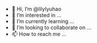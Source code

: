- 👋 Hi, I’m @lilylyuhao
- 👀 I’m interested in ...
- 🌱 I’m currently learning ...
- 💞️ I’m looking to collaborate on ...
- 📫 How to reach me ...

<!---
lilylyuhao/lilylyuhao is a ✨ special ✨ repository because its `README.md` (this file) appears on your GitHub profile.
You can click the Preview link to take a look at your changes.
--->
